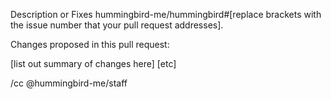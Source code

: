 Description or Fixes hummingbird-me/hummingbird#[replace brackets with the issue number that your pull request addresses].

Changes proposed in this pull request:

[list out summary of changes here]
[etc]

/cc @hummingbird-me/staff
